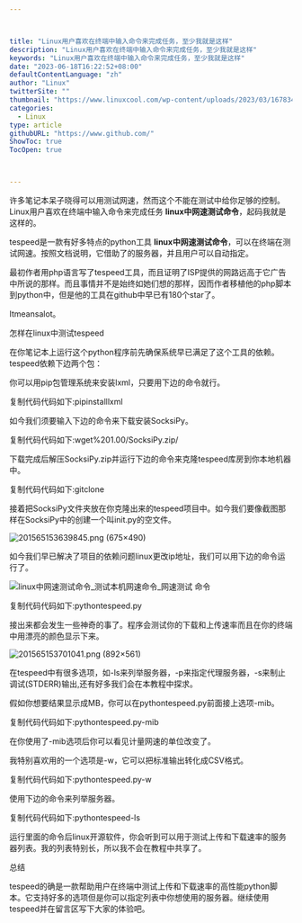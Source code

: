 ```yaml
---



title: "Linux用户喜欢在终端中输入命令来完成任务，至少我就是这样"
description: "Linux用户喜欢在终端中输入命令来完成任务，至少我就是这样"
keywords: "Linux用户喜欢在终端中输入命令来完成任务，至少我就是这样"
date: "2023-06-18T16:22:52+08:00"
defaultContentLanguage: "zh"
author: "Linux"
twitterSite: ""
thumbnail: "https://www.linuxcool.com/wp-content/uploads/2023/03/1678341962853_0.png"
categories:
  - Linux
type: article
githubURL: "https://www.github.com/"
ShowToc: true
TocOpen: true



---
```


许多笔记本呆子晓得可以用测试网速，然而这个不能在测试中给你足够的控制。Linux用户喜欢在终端中输入命令来完成任务 **linux中网速测试命令**，起码我就是这样的。

tespeed是一款有好多特点的python工具 **linux中网速测试命令**，可以在终端在测试网速。按照文档说明，它借助了的服务器，并且用户可以自动指定。

最初作者用php语言写了tespeed工具，而且证明了ISP提供的网路远高于它广告中所说的那样。而且事情并不是始终如她们想的那样，因而作者移植他的php脚本到python中，但是他的工具在github中早已有180个star了。

Itmeansalot。

怎样在linux中测试tespeed

在你笔记本上运行这个python程序前先确保系统早已满足了这个工具的依赖。tespeed依赖下边两个包：

你可以用pip包管理系统来安装lxml，只要用下边的命令就行。

复制代码代码如下:pipinstalllxml

如今我们须要输入下边的命令来下载安装SocksiPy。

复制代码代码如下:wget%201.00/SocksiPy.zip/

下载完成后解压SocksiPy.zip并运行下边的命令来克隆tespeed库房到你本地机器中。

复制代码代码如下:gitclone

接着把SocksiPy文件夹放在你克隆出来的tespeed项目中。如今我们要像截图那样在SocksiPy中的创建一个叫init.py的空文件。

![201565153639845.png (675×490)](https://www.linuxcool.com/wp-content/uploads/2023/03/1678341962853_0.png)

如今我们早已解决了项目的依赖问题linux更改ip地址，我们可以用下边的命令运行了。

![linux中网速测试命令_测试本机网速命令_网速测试 命令](https://www.linuxcool.com/wp-content/uploads/2023/03/1678341962853_1.png)

复制代码代码如下:pythontespeed.py

接出来都会发生一些神奇的事了。程序会测试你的下载和上传速率而且在你的终端中用漂亮的颜色显示下来。

![201565153701041.png (892×561)](https://www.linuxcool.com/wp-content/uploads/2023/03/1678341962853_2.png)

在tespeed中有很多选项，如-ls来列举服务器，-p来指定代理服务器，-s来制止调试(STDERR)输出,还有好多我们会在本教程中探求。

假如你想要结果显示成MB，你可以在pythontespeed.py前面接上选项-mib。

复制代码代码如下:pythontespeed.py-mib

在你使用了-mib选项后你可以看见计量网速的单位改变了。

我特别喜欢用的一个选项是-w，它可以把标准输出转化成CSV格式。

复制代码代码如下:pythontespeed.py-w

使用下边的命令来列举服务器。

复制代码代码如下:pythontespeed-ls

运行里面的命令后linux开源软件，你会听到可以用于测试上传和下载速率的服务器列表。我的列表特别长，所以我不会在教程中共享了。

总结

tespeed的确是一款帮助用户在终端中测试上传和下载速率的高性能python脚本。它支持好多的选项但是你可以指定列表中你想使用的服务器。继续使用tespeed并在留言区写下大家的体验吧。